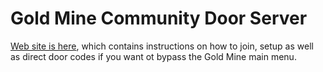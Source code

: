 # Gold Mine Community Door Server

[Web site is here](https://robbiew.github.io/goldmine/), which contains instructions on how to join, setup as well as direct door codes if you want ot bypass the Gold Mine main menu.

